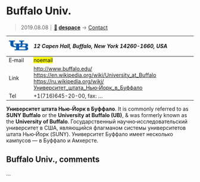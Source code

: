 # Buffalo Univ.
> 2019.08.08 ┊ **[🚀](../index/index.md) [despace](index.md)** → [Contact](contact.md)

|[![](f/contact/b/buffalo_univ_logo1_thumb.jpg)](f/contact/b/buffalo_univ_logo1.png)|*12 Capen Hall, Buffalo, New York 14260-1660, USA*|
|:--|:--|
|E‑mail| <mark>noemail</mark> |
|Link| <http://www.buffalo.edu/><br> <https://en.wikipedia.org/wiki/University_at_Buffalo><br> <https://ru.wikipedia.org/wiki/Университет_штата_Нью‑Йорк_в_Буффало> |
|Tel| +1(716)645-20-00, fax: … |

**Университет штата Нью‑Йорк в Буффало**. It is commonly referred to as **SUNY Buffalo** or the **University at Buffalo (UB)**, & was formerly known as the **University of Buffalo**. Государственный научно‑исследовательский университет в США, являющийся флагманом системы университетов штата Нью‑Йорк (SUNY). Университет Буффало имеет несколько кампусов — в Буффало и Амхерсте.


<p style="page-break-after:always"> </p>

## Buffalo Univ., comments

…


